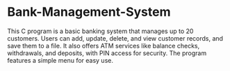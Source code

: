 # Bank-Management-System
This C program is a basic banking system that manages up to 20 customers. Users can add, update, delete, and view customer records, and save them to a file. It also offers ATM services like balance checks, withdrawals, and deposits, with PIN access for security. The program features a simple menu for easy use.
